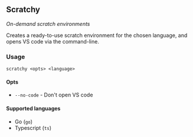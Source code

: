 ## Scratchy

_On-demand scratch environments_

Creates a ready-to-use scratch environment for the chosen language, and opens VS code via the command-line. 

### Usage
```
scratchy <opts> <language>
```

#### Opts
- `--no-code` - Don't open VS code

#### Supported languages
- Go (`go`)
- Typescript (`ts`)
